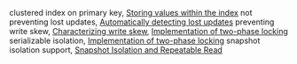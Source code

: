 clustered index on primary key, [Storing values within the index](ch03.html#idm140605778109856)
not preventing lost updates, [Automatically detecting lost updates](ch07.html#idm140605761984576)
preventing write skew, [Characterizing write skew](ch07.html#idm140605761889408), [Implementation of two-phase locking](ch07.html#idm140605761495312)
serializable isolation, [Implementation of two-phase locking](ch07.html#idm140605761493984)
snapshot isolation support, [Snapshot Isolation and Repeatable Read](ch07.html#idm140605774468368)